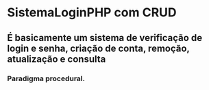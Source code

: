 # SistemaLoginPHP com CRUD
 ## É basicamente um sistema de verificação de login e senha, criação de conta, remoção, atualização e consulta
 ### Paradigma procedural.
